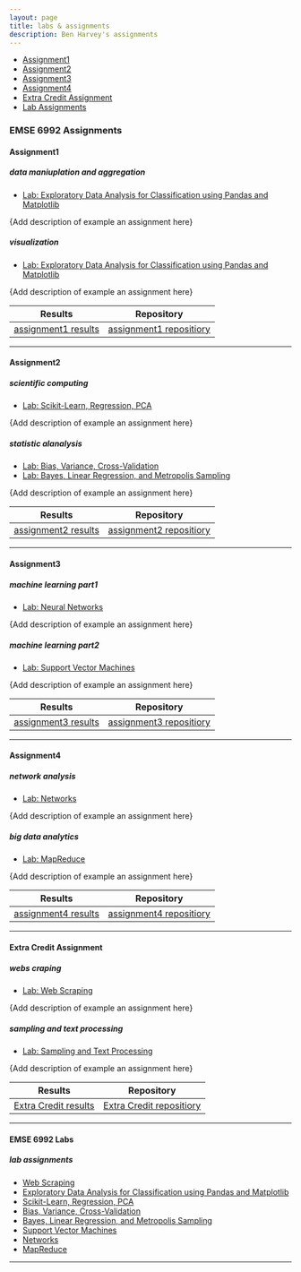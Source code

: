 ```yaml
---
layout: page
title: labs & assignments
description: Ben Harvey's assignments
---
```



<div class="navbar">
    <div class="navbar-inner">
        <ul class="nav">
            <li><a href="#Assignment1">Assignment1</a></li>
            <li><a href="#Assignment2">Assignment2</a></li>
            <li><a href="#Assignment3">Assignment3</a></li>
            <li><a href="#Assignment4">Assignment4</a></li>
            <li><a href="#ExtraCredit">Extra Credit Assignment</a></li>
            <li><a href="#labassignments">Lab Assignments</a></li>
        </ul>
    </div>
</div>


### EMSE 6992 Assignments
####  <a name="Assignment1"></a>Assignment1
##### <a name="datamanipulationandaggregation"></a>data maniuplation and aggregation
* [Lab: Exploratory Data Analysis for Classification using Pandas and Matplotlib](https://github.com/bsharvey/EMSEDataAnalytics/blob/master/EMSE6992_Labs/lab3/lab3full.ipynb)

{Add description of example an assignment here}


##### <a name="visualization"></a>visualization
* [Lab: Exploratory Data Analysis for Classification using Pandas and Matplotlib](https://github.com/bsharvey/EMSEDataAnalytics/blob/master/EMSE6992_Labs/lab3/lab3full.ipynb)

{Add description of example an assignment here}

Results | Repository
---|---
[assignment1 results](https://alsilbert.github.io/Assignments/HW1_ArielSilbert.ipynb)| [assignment1 repositiory](https://alsilbert.github.io/Assignments/data/HW1)

---


####  <a name="Assignment2"></a>Assignment2
##### <a name="scientificcomputing"></a>scientific computing
* [Lab: Scikit-Learn, Regression, PCA](https://github.com/bsharvey/EMSEDataAnalytics/blob/master/EMSE6992_Labs/lab4/Lab4full.ipynb)

{Add description of example an assignment here}


##### <a name="statisticalanalysis"></a>statistic alanalysis
* [Lab: Bias, Variance, Cross-Validation](https://github.com/bsharvey/EMSEDataAnalytics/blob/master/EMSE6992_Labs/lab5/Lab5.ipynb)
* [Lab: Bayes, Linear Regression, and Metropolis Sampling](https://github.com/bsharvey/EMSEDataAnalytics/tree/master/EMSE6992_Labs/lab6)

{Add description of example an assignment here}

| Results                | Repository                 |
| ---------------------- |:--------------------------:|
| [assignment2 results](https://alsilbert.github.io/Assignments/HW1_ArielSilbert.ipynb)| [assignment2 repositiory](https://alsilbert.github.io/Assignments/data/HW2)|

---


####  <a name="Assignment3"></a>Assignment3
##### <a name="deeplearning"></a>machine learning part1
* [Lab: Neural Networks](https://github.com/bsharvey/EMSEDataAnalytics/blob/master/EMSE6992_Labs/lab10/Lab_10.ipynb)

{Add description of example an assignment here}


##### <a name="machinelearning"></a>machine learning part2
* [Lab: Support Vector Machines](https://github.com/bsharvey/EMSEDataAnalytics/blob/master/EMSE6992_Labs/lab10/Lab_10.ipynb)

{Add description of example an assignment here}


| Results                | Repository                 |
| ---------------------- |:--------------------------:|
| [assignment3 results]()| [assignment3 repositiory]()|

---



####  <a name="Assignment4"></a>Assignment4
##### <a name="networkanalysis"></a>network analysis
* [Lab: Networks](https://github.com/bsharvey/EMSEDataAnalytics/blob/master/EMSE6992_Labs/lab9/lab_9_with_answers.ipynb)

{Add description of example an assignment here}


##### <a name="bigdataanalytics"></a>big data analytics
* [Lab: MapReduce](https://github.com/bsharvey/EMSEDataAnalytics/blob/master/EMSE6992_Labs/lab8/lab8_mapreduce.ipynb)

{Add description of example an assignment here}


| Results                | Repository                 |
| ---------------------- |:--------------------------:|
| [assignment4 results]()| [assignment4 repositiory]()|

---


####  <a name="ExtraCredit"></a>Extra Credit Assignment
##### <a name="webscraping"></a>webs craping
* [Lab: Web Scraping](https://github.com/bsharvey/EMSEDataAnalytics/blob/master/EMSE6992_Labs/lab2/Lab_2_A_Johanna.ipynb)

{Add description of example an assignment here}


##### <a name="textprocessing"></a>sampling and text processing
* [Lab: Sampling and Text Processing ](https://github.com/bsharvey/EMSEDataAnalytics/blob/master/EMSE6992_Labs/lab7/GibbsSampler.ipynb)

{Add description of example an assignment here}


| Results                | Repository                 |
| ---------------------- |:--------------------------:|
| [Extra Credit results]()| [Extra Credit repositiory]()|

---


#### EMSE 6992 Labs
##### <a name="labassignments"></a>lab assignments

* [Web Scraping](https://github.com/bsharvey/EMSEDataAnalytics/blob/master/EMSE6992_Labs/lab2/Lab_2_A_Johanna.ipynb)
* [Exploratory Data Analysis for Classification using Pandas and Matplotlib](https://github.com/bsharvey/EMSEDataAnalytics/blob/master/EMSE6992_Labs/lab3/lab3full.ipynb)
* [Scikit-Learn, Regression, PCA](https://github.com/bsharvey/EMSEDataAnalytics/blob/master/EMSE6992_Labs/lab4/Lab4full.ipynb)
* [Bias, Variance, Cross-Validation](https://github.com/bsharvey/EMSEDataAnalytics/blob/master/EMSE6992_Labs/lab5/Lab5.ipynb)
* [Bayes, Linear Regression, and Metropolis Sampling](https://github.com/bsharvey/EMSEDataAnalytics/tree/master/EMSE6992_Labs/lab6)
* [Support Vector Machines](https://github.com/bsharvey/EMSEDataAnalytics/blob/master/EMSE6992_Labs/lab10/Lab_10.ipynb)
* [Networks](https://github.com/bsharvey/EMSEDataAnalytics/blob/master/EMSE6992_Labs/lab9/lab_9_with_answers.ipynb)
* [MapReduce](https://github.com/bsharvey/EMSEDataAnalytics/blob/master/EMSE6992_Labs/lab8/lab8_mapreduce.ipynb)



---
